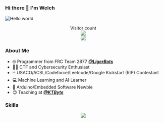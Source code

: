 ### Hi there 👋 I'm Welch
<img src="https://raw.githubusercontent.com/sagar-viradiya/sagar-viradiya/master/resources/banner.png" alt="Hello world">

<p align="center"> 
  Visitor count<br>
  <img src="https://profile-counter.glitch.me/Weq511762338/count.svg">
  <br>
  <img src="https://komarev.com/ghpvc/?username=Weq511762338">
</p>


### About Me

- 🤓 Programmer from FRC Team 2877 [***@LigerBots***](https://github.com/ligerbots)
- 🐱‍👤 CTF and Cybersecurity Enthusiast
- 🃏 USACO/ACSL/Codeforce/Leetcode/Google Kickstart (RIP) Contestant
- 💻 Machine Learning and AI Learner
- 🤞 Arduino/Embedded Software Newbie
- 😊 Teaching at [***@KTByte***](https://www.ktbyte.com)


### Skills

<p align="center">
  <a href="https://skillicons.dev">
    <img src="https://skillicons.dev/icons?i=git,arduino,c,cpp,css,discord,github,gradle,html,idea,ai,java,js,linux,md,mysql,processing,py,pytorch,raspberrypi,replit,stackoverflow,tensorflow,vscode," />
  </a>
</p>


<!-- <div align="center"> 
  <img src="https://github-readme-stats.vercel.app/api?username=Weq511762338&show_icons=true&theme=radical">
</div>
<div align="center"> 
<img src="https://github-readme-stats.vercel.app/api/top-langs/?username=Weq511762338&theme=radical">
</div>
<div align="center"> 
<img src="https://leetcard.jacoblin.cool/WelchJ?theme=unicorn&ext=contest&font=ruthie">
</div>
<div align="center"> 
<img src="https://codeforces-readme-stats.vercel.app/api/card?username=WelchJ">
</div> -->
